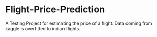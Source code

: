 # Flight-Price-Prediction
A Testing Project for estimating the price of a flight. Data coming from kaggle is overfitted to indian flights.
